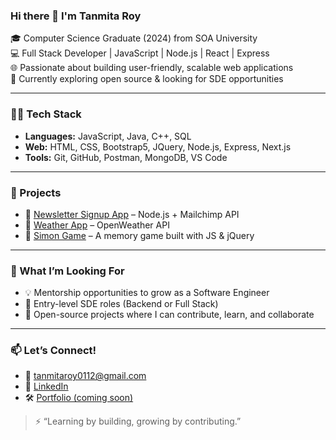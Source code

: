 ### Hi there 👋 I'm Tanmita Roy

🎓 Computer Science Graduate (2024) from SOA University  
💻 Full Stack Developer | JavaScript | Node.js | React | Express  
🌐 Passionate about building user-friendly, scalable web applications  
🚀 Currently exploring open source & looking for SDE opportunities

---

### 👩‍💻 Tech Stack
- **Languages:** JavaScript, Java, C++, SQL  
- **Web:** HTML, CSS, Bootstrap5, JQuery, Node.js, Express, Next.js  
- **Tools:** Git, GitHub, Postman, MongoDB, VS Code  

---

### 📌 Projects
- 🔗 [Newsletter Signup App](https://github.com/Tr1120/NewsletterSignup) – Node.js + Mailchimp API  
- 🔗 [Weather App](https://github.com/Tr1120/WeatherAPI) – OpenWeather API  
- 🔗 [Simon Game](https://tr1120.github.io/SimonGame/) – A memory game built with JS & jQuery

---

### 📢 What I’m Looking For
- 💡 Mentorship opportunities to grow as a Software Engineer  
- 💼 Entry-level SDE roles (Backend or Full Stack)  
- 🤝 Open-source projects where I can contribute, learn, and collaborate

---

### 📫 Let’s Connect!
- 📧 tanmitaroy0112@gmail.com  
- 🔗 [LinkedIn](https://linkedin.com/in/tanmita-roy-2b0765203)  
- 🛠️ [Portfolio (coming soon)](https://github.com/Tr1120)

> ⚡ “Learning by building, growing by contributing.”



<!---
Tr1120/Tr1120 is a ✨ special ✨ repository because its `README.md` (this file) appears on your GitHub profile.
You can click the Preview link to take a look at your changes.
--->
